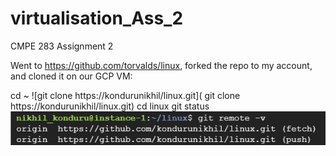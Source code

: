 # virtualisation_Ass_2
CMPE 283 Assignment 2


Went to https://github.com/torvalds/linux, forked the repo to my account, and cloned it on our GCP VM:

 cd ~
 ![git clone https://kondurunikhil/linux.git]( git clone https://kondurunikhil/linux.git)
 cd linux
 git status
![git remote -v](https://github.com/kondurunikhil/virtualisation_Ass_2/blob/main/images/git_remote_v.png)
